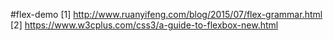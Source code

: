 #flex-demo
[1] http://www.ruanyifeng.com/blog/2015/07/flex-grammar.html
[2] https://www.w3cplus.com/css3/a-guide-to-flexbox-new.html
